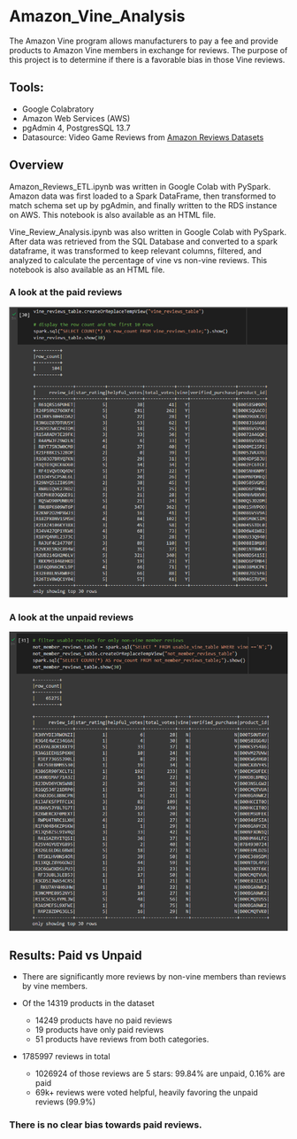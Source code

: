 # Amazon_Vine_Analysis

The Amazon Vine program allows manufacturers to pay a fee and provide products to Amazon Vine members in exchange for reviews. The purpose of this project is to determine if there is a favorable bias in those Vine reviews.


## Tools:
 - Google Colabratory
 - Amazon Web Services (AWS)
 - pgAdmin 4, PostgresSQL 13.7
 - Datasource: Video Game Reviews from <a href="https://s3.amazonaws.com/amazon-reviews-pds/tsv/index.txt">Amazon Reviews Datasets</a>

## Overview 
Amazon_Reviews_ETL.ipynb was written in Google Colab with PySpark. Amazon data was first loaded to a Spark DataFrame, then transformed to match schema set up by pgAdmin, and finally written to the RDS instance on AWS. This notebook is also available as an HTML file.     
    
Vine_Review_Analysis.ipynb was also written in Google Colab with PySpark. After data was retrieved from the SQL Database and converted to a spark dataframe, it was transformed to keep relevant columns, filtered, and analyzed to calculate the percentage of vine vs non-vine reviews. This notebook is also available as an HTML file.


### A look at the paid reviews
![](./Images/paid_reviews_table.png) 
  
  
### A look at the unpaid reviews
![](./Images/unpaid_reviews_table.png)
   
## Results: Paid vs Unpaid

- There are significantly more reviews by non-vine members than reviews by vine members.  
- Of the 14319 products in the dataset
    - 14249 products have no paid reviews
    - 19 products have only paid reviews
    - 51 products have reviews from both categories.

 - 1785997 reviews in total
     - 1026924 of those reviews are 5 stars: 99.84% are unpaid,  0.16% are paid
     - 69k+ reviews were voted helpful, heavily favoring the unpaid reviews (99.9%)


### There is no clear bias towards paid reviews.
